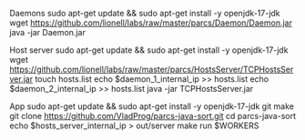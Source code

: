 Daemons
sudo apt-get update && sudo apt-get install -y openjdk-17-jdk
wget https://github.com/lionell/labs/raw/master/parcs/Daemon/Daemon.jar
java -jar Daemon.jar

Host server
sudo apt-get update && sudo apt-get install -y openjdk-17-jdk
wget https://github.com/lionell/labs/raw/master/parcs/HostsServer/TCPHostsServer.jar
touch hosts.list
echo $daemon_1_internal_ip >> hosts.list
echo $daemon_2_internal_ip >> hosts.list
java -jar TCPHostsServer.jar

App
sudo apt-get update && sudo apt-get install -y openjdk-17-jdk git make
git clone https://github.com/VladProg/parcs-java-sort.git
cd parcs-java-sort
echo $hosts_server_internal_ip > out/server
make run $WORKERS
